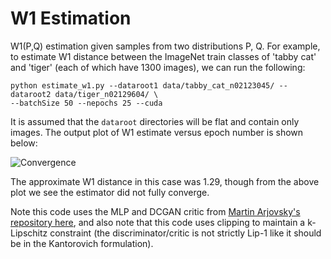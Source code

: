 # W1 Estimation
W1(P,Q) estimation given samples from two distributions P, Q. For example, to estimate W1 distance between the ImageNet train classes of 'tabby cat' and 'tiger' (each of which have 1300 images), we can run the following:

```shell
python estimate_w1.py --dataroot1 data/tabby_cat_n02123045/ --dataroot2 data/tiger_n02129604/ \
--batchSize 50 --nepochs 25 --cuda
```

It is assumed that the `dataroot` directories will be flat and contain only images. The output plot of W1 estimate versus epoch number is shown below:

![Convergence](https://i.imgur.com/3dMglmT.png)

The approximate W1 distance in this case was 1.29, though from the above plot we see the estimator did not fully converge.

Note this code uses the MLP and DCGAN critic from [Martin Arjovsky's repository here](https://github.com/martinarjovsky/WassersteinGAN/), and also note that this code uses clipping to maintain a k-Lipschitz constraint (the discriminator/critic is not strictly Lip-1 like it should be in the Kantorovich formulation).
